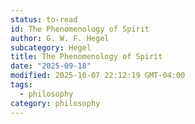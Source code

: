 ```yaml
---
status: to-read
id: The Phenomenology of Spirit
author: G. W. F. Hegel
subcategory: Hegel
title: The Phenomenology of Spirit
date: "2025-09-18"
modified: 2025-10-07 22:12:19 GMT-04:00
tags:
  - philosophy
category: philosophy
---
```

